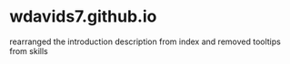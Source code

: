 # wdavids7.github.io
rearranged the introduction description from index and removed tooltips from skills
